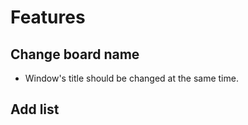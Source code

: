 # Features

## Change board name

- Window's title should be changed at the same time.

## Add list
